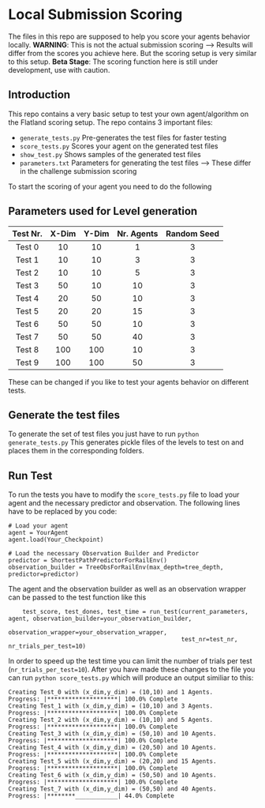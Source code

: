 # Local Submission Scoring

The files in this repo are supposed to help you score your agents behavior locally.
**WARNING**: This is not the actual submission scoring --> Results will differ from the scores you achieve here. But the scoring setup is very similar to this setup.
**Beta Stage**: The scoring function here is still under development, use with caution.

## Introduction
This repo contains a very basic setup to test your own agent/algorithm on the Flatland scoring setup.
The repo contains 3 important files:

- `generate_tests.py` Pre-generates the test files for faster testing
- `score_tests.py` Scores your agent on the generated test files
- `show_test.py` Shows samples of the generated test files
- `parameters.txt` Parameters for generating the test files --> These differ in the challenge submission scoring

To start the scoring of your agent you need to do the following

## Parameters used for Level generation

| Test Nr.  | X-Dim  | Y-Dim  | Nr. Agents  | Random Seed  |
|:---------:|:------:|:------:|:-----------:|:------------:|
| Test 0      | 10 | 10 | 1 | 3 |
| Test 1      | 10 | 10 | 3 | 3 |
| Test 2      | 10 | 10 | 5 | 3 |
| Test 3      | 50 | 10 | 10 | 3 |
| Test 4      | 20 | 50 | 10 | 3 |
| Test 5      | 20 | 20 | 15 | 3 |
| Test 6      | 50 | 50 | 10 | 3 |
| Test 7      | 50 | 50 | 40 | 3 |
| Test 8      | 100 | 100 | 10 | 3 |
| Test 9      | 100 | 100 | 50 | 3 |

These can be changed if you like to test your agents behavior on different tests.

## Generate the test files
To generate the set of test files you just have to run `python generate_tests.py`
This generates pickle files of the levels to test on and places them in the corresponding folders.

## Run Test
To run the tests you have to modify the `score_tests.py` file to load your agent and the necessary predictor and observation.
The following lines have to be replaced by you code:

```
# Load your agent
agent = YourAgent
agent.load(Your_Checkpoint)

# Load the necessary Observation Builder and Predictor
predictor = ShortestPathPredictorForRailEnv()
observation_builder = TreeObsForRailEnv(max_depth=tree_depth, predictor=predictor)
```

The agent and the observation builder as well as an observation wrapper can be passed to the test function like this

```
    test_score, test_dones, test_time = run_test(current_parameters, agent, observation_builder=your_observation_builder,
                                                 observation_wrapper=your_observation_wrapper,
                                                 test_nr=test_nr, nr_trials_per_test=10)
```

In order to speed up the test time you can limit the number of trials per test (`nr_trials_per_test=10`). After you have made these changes to the file you can run `python score_tests.py` which will produce an output similiar to this:

```
Creating Test_0 with (x_dim,y_dim) = (10,10) and 1 Agents.
Progress: |********************| 100.0% Complete 
Creating Test_1 with (x_dim,y_dim) = (10,10) and 3 Agents.
Progress: |********************| 100.0% Complete 
Creating Test_2 with (x_dim,y_dim) = (10,10) and 5 Agents.
Progress: |********************| 100.0% Complete 
Creating Test_3 with (x_dim,y_dim) = (50,10) and 10 Agents.
Progress: |********************| 100.0% Complete 
Creating Test_4 with (x_dim,y_dim) = (20,50) and 10 Agents.
Progress: |********************| 100.0% Complete 
Creating Test_5 with (x_dim,y_dim) = (20,20) and 15 Agents.
Progress: |********************| 100.0% Complete 
Creating Test_6 with (x_dim,y_dim) = (50,50) and 10 Agents.
Progress: |********************| 100.0% Complete 
Creating Test_7 with (x_dim,y_dim) = (50,50) and 40 Agents.
Progress: |********____________| 44.0% Complete
```